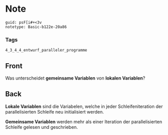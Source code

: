 # Note
```
guid: psF[i#+<3v
notetype: Basic-b122e-20a86
```

### Tags
```
4_3_4_4_entwurf_paralleler_programme
```

## Front
Was unterscheidet <b>gemeinsame Variablen</b> von <b>lokalen
Variablen</b>?

## Back
<b>Lokale Variablen</b> sind die Variabelen, welche in jeder
Schleifeniteration der parallelisierten Schleife neu initialisiert
werden.
<div>
  <b>Gemeinsame Variablen</b> werden mehr als einer Iteration der
  parallelisierten Schleife gelesen und geschrieben.
</div>
